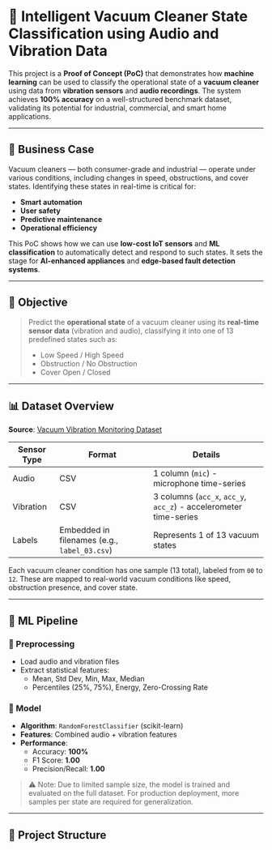 # 🧹 Intelligent Vacuum Cleaner State Classification using Audio and Vibration Data

This project is a **Proof of Concept (PoC)** that demonstrates how **machine learning** can be used to classify the operational state of a **vacuum cleaner** using data from **vibration sensors** and **audio recordings**. The system achieves **100% accuracy** on a well-structured benchmark dataset, validating its potential for industrial, commercial, and smart home applications.

---

## 💼 Business Case

Vacuum cleaners — both consumer-grade and industrial — operate under various conditions, including changes in speed, obstructions, and cover states. Identifying these states in real-time is critical for:

- **Smart automation**
- **User safety**
- **Predictive maintenance**
- **Operational efficiency**

This PoC shows how we can use **low-cost IoT sensors** and **ML classification** to automatically detect and respond to such states. It sets the stage for **AI-enhanced appliances** and **edge-based fault detection systems**.

---

## 🧪 Objective

> Predict the **operational state** of a vacuum cleaner using its **real-time sensor data** (vibration and audio), classifying it into one of 13 predefined states such as:
>
> - Low Speed / High Speed
> - Obstruction / No Obstruction
> - Cover Open / Closed

---

## 📊 Dataset Overview

**Source**: [Vacuum Vibration Monitoring Dataset](https://www.kaggle.com/datasets/ricardofebra/vacuum-vibration-monitoring)

| Sensor Type | Format | Details |
|-------------|--------|---------|
| Audio       | CSV    | 1 column (`mic`) - microphone time-series |
| Vibration   | CSV    | 3 columns (`acc_x`, `acc_y`, `acc_z`) - accelerometer time-series |
| Labels      | Embedded in filenames (e.g., `label_03.csv`) | Represents 1 of 13 vacuum states |

Each vacuum cleaner condition has one sample (13 total), labeled from `00` to `12`. These are mapped to real-world vacuum conditions like speed, obstruction presence, and cover state.

---

## 🧠 ML Pipeline

### 🔧 Preprocessing
- Load audio and vibration files
- Extract statistical features:
  - Mean, Std Dev, Min, Max, Median
  - Percentiles (25%, 75%), Energy, Zero-Crossing Rate

### 🧠 Model
- **Algorithm**: `RandomForestClassifier` (scikit-learn)
- **Features**: Combined audio + vibration features
- **Performance**:
  - Accuracy: **100%**
  - F1 Score: **1.00**
  - Precision/Recall: **1.00**

> ⚠️ Note: Due to limited sample size, the model is trained and evaluated on the full dataset. For production deployment, more samples per state are required for generalization.

---

## 🧰 Project Structure

